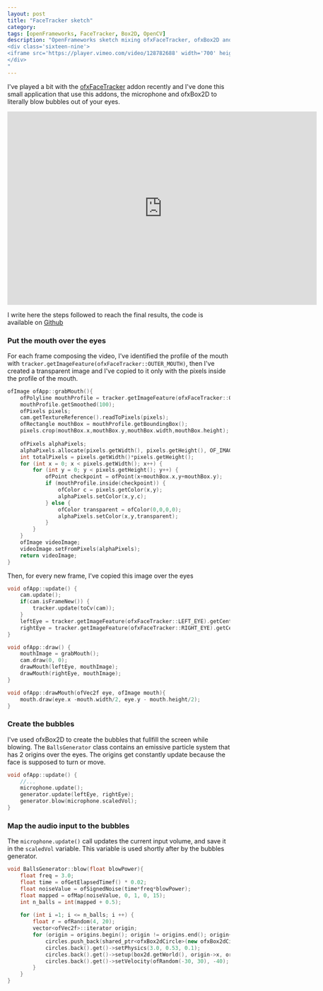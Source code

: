 ```yaml
---
layout: post
title: "FaceTracker sketch"
category:
tags: [openFrameworks, FaceTracker, Box2D, OpenCV]
description: "OpenFrameworks sketch mixing ofxFaceTracker, ofxBox2D and the audio input.
<div class='sixteen-nine'>
<iframe src='https://player.vimeo.com/video/128782688' width='700' height='438' frameborder='0' webkitallowfullscreen mozallowfullscreen allowfullscreen></iframe>
</div>
"
---
```


I've played a bit with the [ofxFaceTracker](https://github.com/kylemcdonald/ofxFaceTracker) addon recently and I've done this small application that use this addons, the microphone and ofxBox2D to literally blow bubbles out of your eyes. 

<div class="sixteen-nine">
<iframe src="https://player.vimeo.com/video/128782688" width="700" height="438" frameborder="0" webkitallowfullscreen mozallowfullscreen allowfullscreen></iframe>
</div>

I write here the steps followed to reach the final results, the code is available on [Github](https://github.com/edap/bubbles)

### Put the mouth over the eyes
For each frame composing the video, I've identified the profile of the mouth with `tracker.getImageFeature(ofxFaceTracker::OUTER_MOUTH)`, then I've created a transparent image and I've copied to it only with the pixels inside the profile of the mouth.

```cpp
ofImage ofApp::grabMouth(){
    ofPolyline mouthProfile = tracker.getImageFeature(ofxFaceTracker::OUTER_MOUTH);
    mouthProfile.getSmoothed(100);
    ofPixels pixels;
    cam.getTextureReference().readToPixels(pixels);
    ofRectangle mouthBox = mouthProfile.getBoundingBox();
    pixels.crop(mouthBox.x,mouthBox.y,mouthBox.width,mouthBox.height);
    
    ofPixels alphaPixels;
    alphaPixels.allocate(pixels.getWidth(), pixels.getHeight(), OF_IMAGE_COLOR_ALPHA);
    int totalPixels = pixels.getWidth()*pixels.getHeight();
    for (int x = 0; x < pixels.getWidth(); x++) {
        for (int y = 0; y < pixels.getHeight(); y++) {
            ofPoint checkpoint = ofPoint(x+mouthBox.x,y+mouthBox.y);
            if (mouthProfile.inside(checkpoint)) {
                ofColor c = pixels.getColor(x,y);
                alphaPixels.setColor(x,y,c);
            } else {
                ofColor transparent = ofColor(0,0,0,0);
                alphaPixels.setColor(x,y,transparent);
            }
        }
    }
    ofImage videoImage;
    videoImage.setFromPixels(alphaPixels);
    return videoImage;
}
```

Then, for every new frame, I've copied this image over the eyes

```cpp
void ofApp::update() {
    cam.update();
    if(cam.isFrameNew()) {
        tracker.update(toCv(cam));
    }
    leftEye = tracker.getImageFeature(ofxFaceTracker::LEFT_EYE).getCentroid2D();
    rightEye = tracker.getImageFeature(ofxFaceTracker::RIGHT_EYE).getCentroid2D();
}

void ofApp::draw() {
    mouthImage = grabMouth();
    cam.draw(0, 0);
    drawMouth(leftEye, mouthImage);
    drawMouth(rightEye, mouthImage);
}

void ofApp::drawMouth(ofVec2f eye, ofImage mouth){
    mouth.draw(eye.x -mouth.width/2, eye.y - mouth.height/2);
}
```

### Create the bubbles

I've used ofxBox2D to create the bubbles that fullfill the screen while blowing. The `BallsGenerator` class contains an emissive particle system that has 2 origins over the eyes. The origins get constantly update because the face is supposed to turn or move.

```cpp
void ofApp::update() {
    //...
    microphone.update();
    generator.update(leftEye, rightEye);
    generator.blow(microphone.scaledVol);
}
```

### Map the audio input to the bubbles

The `microphone.update()` call updates the current input volume, and save it in the `scaledVol` variable. This variable is used shortly after by the bubbles generator.

```cpp
void BallsGenerator::blow(float blowPower){
    float freq = 3.0;
    float time = ofGetElapsedTimef() * 0.02;
    float noiseValue = ofSignedNoise(time*freq*blowPower);
    float mapped = ofMap(noiseValue, 0, 1, 0, 15);
    int n_balls = int(mapped + 0.5);
    
    for (int i =1; i <= n_balls; i ++) {
        float r = ofRandom(4, 20);
        vector<ofVec2f>::iterator origin;
        for (origin = origins.begin(); origin != origins.end(); origin++) {
            circles.push_back(shared_ptr<ofxBox2dCircle>(new ofxBox2dCircle));
            circles.back().get()->setPhysics(3.0, 0.53, 0.1);
            circles.back().get()->setup(box2d.getWorld(), origin->x, origin->y, ofRandom(5, 25));
            circles.back().get()->setVelocity(ofRandom(-30, 30), -40);
        }
    }
}
```





